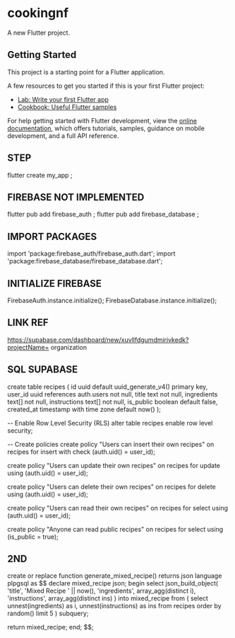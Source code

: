 # cookingnf

A new Flutter project.

## Getting Started

This project is a starting point for a Flutter application.

A few resources to get you started if this is your first Flutter project:

- [Lab: Write your first Flutter app](https://docs.flutter.dev/get-started/codelab)
- [Cookbook: Useful Flutter samples](https://docs.flutter.dev/cookbook)

For help getting started with Flutter development, view the
[online documentation](https://docs.flutter.dev/), which offers tutorials,
samples, guidance on mobile development, and a full API reference.

## STEP
flutter create my_app ;
## FIREBASE NOT IMPLEMENTED
flutter pub add firebase_auth ; flutter pub add firebase_database ;
## IMPORT PACKAGES
import 'package:firebase_auth/firebase_auth.dart'; import 'package:firebase_database/firebase_database.dart';
## INITIALIZE FIREBASE
FirebaseAuth.instance.initialize(); FirebaseDatabase.instance.initialize();

## LINK REF
https://supabase.com/dashboard/new/xuvllfdgumdmirivkedk?projectName=
organization 

## SQL SUPABASE
create table recipes (
  id uuid default uuid_generate_v4() primary key,
  user_id uuid references auth.users not null,
  title text not null,
  ingredients text[] not null,
  instructions text[] not null,
  is_public boolean default false,
  created_at timestamp with time zone default now()
);

-- Enable Row Level Security (RLS)
alter table recipes enable row level security;

-- Create policies
create policy "Users can insert their own recipes"
  on recipes for insert
  with check (auth.uid() = user_id);

create policy "Users can update their own recipes"
  on recipes for update
  using (auth.uid() = user_id);

create policy "Users can delete their own recipes"
  on recipes for delete
  using (auth.uid() = user_id);

create policy "Users can read their own recipes"
  on recipes for select
  using (auth.uid() = user_id);

create policy "Anyone can read public recipes"
  on recipes for select
  using (is_public = true);

## 2ND 

create or replace function generate_mixed_recipe()
returns json
language plpgsql
as $$
declare
  mixed_recipe json;
begin
  select json_build_object(
    'title', 'Mixed Recipe ' || now(),
    'ingredients', array_agg(distinct i),
    'instructions', array_agg(distinct ins)
  ) into mixed_recipe
  from (
    select unnest(ingredients) as i, unnest(instructions) as ins
    from recipes
    order by random()
    limit 5
  ) subquery;

  return mixed_recipe;
end;
$$;
